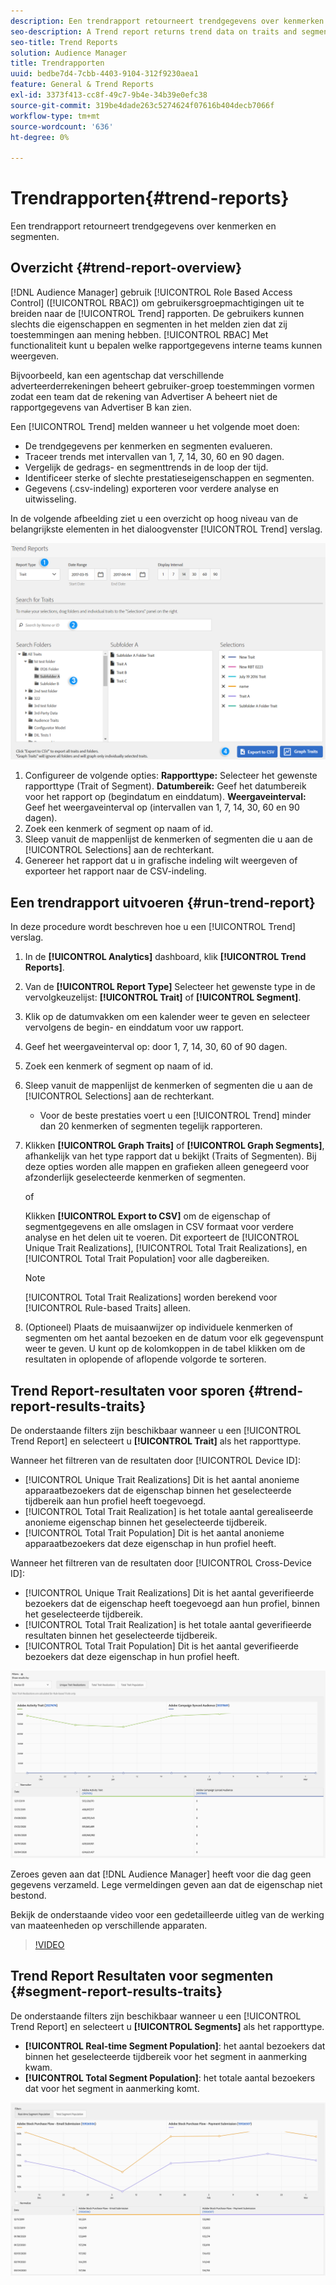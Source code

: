 ```yaml
---
description: Een trendrapport retourneert trendgegevens over kenmerken en segmenten.
seo-description: A Trend report returns trend data on traits and segments.
seo-title: Trend Reports
solution: Audience Manager
title: Trendrapporten
uuid: bedbe7d4-7cbb-4403-9104-312f9230aea1
feature: General & Trend Reports
exl-id: 3373f413-cc8f-49c7-9b4e-34b39e0efc38
source-git-commit: 319be4dade263c5274624f07616b404decb7066f
workflow-type: tm+mt
source-wordcount: '636'
ht-degree: 0%

---
```


# Trendrapporten{#trend-reports}

Een trendrapport retourneert trendgegevens over kenmerken en segmenten.

## Overzicht {#trend-report-overview}

<!-- 

c_trend_reports.xml

 -->

[!DNL Audience Manager] gebruik [!UICONTROL Role Based Access Control] ([!UICONTROL RBAC]) om gebruikersgroepmachtigingen uit te breiden naar de [!UICONTROL Trend] rapporten. De gebruikers kunnen slechts die eigenschappen en segmenten in het melden zien dat zij toestemmingen aan mening hebben. [!UICONTROL RBAC] Met functionaliteit kunt u bepalen welke rapportgegevens interne teams kunnen weergeven.

Bijvoorbeeld, kan een agentschap dat verschillende adverteerderrekeningen beheert gebruiker-groep toestemmingen vormen zodat een team dat de rekening van Advertiser A beheert niet de rapportgegevens van Advertiser B kan zien.

Een [!UICONTROL Trend] melden wanneer u het volgende moet doen:

* De trendgegevens per kenmerken en segmenten evalueren.
* Traceer trends met intervallen van 1, 7, 14, 30, 60 en 90 dagen.
* Vergelijk de gedrags- en segmenttrends in de loop der tijd.
* Identificeer sterke of slechte prestatieseigenschappen en segmenten.
* Gegevens (.csv-indeling) exporteren voor verdere analyse en uitwisseling.

In de volgende afbeelding ziet u een overzicht op hoog niveau van de belangrijkste elementen in het dialoogvenster [!UICONTROL Trend] verslag.

![](assets/trend_reports.png)

1. Configureer de volgende opties:
   **Rapporttype:** Selecteer het gewenste rapporttype (Trait of Segment).
   **Datumbereik:** Geef het datumbereik voor het rapport op (begindatum en einddatum).
   **Weergaveinterval:** Geef het weergaveinterval op (intervallen van 1, 7, 14, 30, 60 en 90 dagen).
1. Zoek een kenmerk of segment op naam of id.
1. Sleep vanuit de mappenlijst de kenmerken of segmenten die u aan de [!UICONTROL Selections] aan de rechterkant.
1. Genereer het rapport dat u in grafische indeling wilt weergeven of exporteer het rapport naar de CSV-indeling.

## Een trendrapport uitvoeren {#run-trend-report}

In deze procedure wordt beschreven hoe u een [!UICONTROL Trend] verslag.

<!-- 

t_working_with_trend_reports.xml

 -->

1. In de **[!UICONTROL Analytics]** dashboard, klik **[!UICONTROL Trend Reports]**.
1. Van de **[!UICONTROL Report Type]** Selecteer het gewenste type in de vervolgkeuzelijst: **[!UICONTROL Trait]** of **[!UICONTROL Segment]**.
1. Klik op de datumvakken om een kalender weer te geven en selecteer vervolgens de begin- en einddatum voor uw rapport.
1. Geef het weergaveinterval op: door 1, 7, 14, 30, 60 of 90 dagen.
1. Zoek een kenmerk of segment op naam of id.
1. Sleep vanuit de mappenlijst de kenmerken of segmenten die u aan de [!UICONTROL Selections] aan de rechterkant.
   * Voor de beste prestaties voert u een [!UICONTROL Trend] minder dan 20 kenmerken of segmenten tegelijk rapporteren.
1. Klikken **[!UICONTROL Graph Traits]** of **[!UICONTROL Graph Segments]**, afhankelijk van het type rapport dat u bekijkt (Traits of Segmenten). Bij deze opties worden alle mappen en grafieken alleen genegeerd voor afzonderlijk geselecteerde kenmerken of segmenten.

   of

   Klikken **[!UICONTROL Export to CSV]** om de eigenschap of segmentgegevens en alle omslagen in CSV formaat voor verdere analyse en het delen uit te voeren. Dit exporteert de [!UICONTROL Unique Trait Realizations], [!UICONTROL Total Trait Realizations], en [!UICONTROL Total Trait Population] voor alle dagbereiken.

   >[!NOTE]
   >
   >[!UICONTROL Total Trait Realizations] worden berekend voor [!UICONTROL Rule-based Traits] alleen.

1. (Optioneel) Plaats de muisaanwijzer op individuele kenmerken of segmenten om het aantal bezoeken en de datum voor elk gegevenspunt weer te geven. U kunt op de kolomkoppen in de tabel klikken om de resultaten in oplopende of aflopende volgorde te sorteren.

## Trend Report-resultaten voor sporen {#trend-report-results-traits}

De onderstaande filters zijn beschikbaar wanneer u een [!UICONTROL Trend Report] en selecteert u **[!UICONTROL Trait]** als het rapporttype.

Wanneer het filtreren van de resultaten door [!UICONTROL Device ID]:

* [!UICONTROL Unique Trait Realizations] Dit is het aantal anonieme apparaatbezoekers dat de eigenschap binnen het geselecteerde tijdbereik aan hun profiel heeft toegevoegd.
* [!UICONTROL Total Trait Realization] is het totale aantal gerealiseerde anonieme eigenschap binnen het geselecteerde tijdbereik.
* [!UICONTROL Total Trait Population] Dit is het aantal anonieme apparaatbezoekers dat deze eigenschap in hun profiel heeft.

Wanneer het filtreren van de resultaten door [!UICONTROL Cross-Device ID]:

* [!UICONTROL Unique Trait Realizations] Dit is het aantal geverifieerde bezoekers dat de eigenschap heeft toegevoegd aan hun profiel, binnen het geselecteerde tijdbereik.
* [!UICONTROL Total Trait Realization] is het totale aantal geverifieerde resultaten binnen het geselecteerde tijdbereik.
* [!UICONTROL Total Trait Population] Dit is het aantal geverifieerde bezoekers dat deze eigenschap in hun profiel heeft.

![trendrapport-eigenschappen](assets/trend-report-traits.png)

Zeroes geven aan dat [!DNL Audience Manager] heeft voor die dag geen gegevens verzameld. Lege vermeldingen geven aan dat de eigenschap niet bestond.

Bekijk de onderstaande video voor een gedetailleerde uitleg van de werking van maateenheden op verschillende apparaten.

>[!VIDEO](https://experienceleague.adobe.com/docs/audience-manager-learn/tutorials/build-and-manage-audiences/profile-merge/understanding-cross-device-metrics-in-audience-manager.html)

## Trend Report Resultaten voor segmenten {#segment-report-results-traits}

De onderstaande filters zijn beschikbaar wanneer u een [!UICONTROL Trend Report] en selecteert u **[!UICONTROL Segments]** als het rapporttype.

* **[!UICONTROL Real-time Segment Population]**: het aantal bezoekers dat binnen het geselecteerde tijdbereik voor het segment in aanmerking kwam.
* **[!UICONTROL Total Segment Population]**: het totale aantal bezoekers dat voor het segment in aanmerking komt.

![trendverslagsegmenten](assets/trend-report-segments.png)
